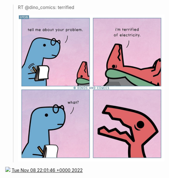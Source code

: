> RT @dino\_comics: terrified 
> 
> ![](../../media/1590102305193758720-FhEQlGFWAAQg8c1.jpg)

<img src="../../media/tweet.ico" width="12" /> [Tue Nov 08 22:01:46 +0000 2022](https://twitter.com/DromerDenker/status/1590102305193758720)